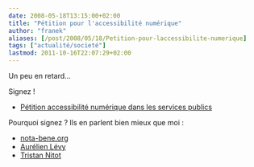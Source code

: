 ```yaml
---
date: 2008-05-18T13:15:00+02:00
title: "Pétition pour l'accessibilité numérique"
author: "franek"
aliases: [/post/2008/05/18/Petition-pour-laccessibilite-numerique]
tags: ["actualité/societé"]
lastmod: 2011-10-16T22:07:29+02:00
---
```

Un peu en retard...

Signez !

- [Pétition accessibilité numérique dans les services publics](http://www.web-pour-tous.org/spip.php?page=petition-accessibilite)

Pourquoi signez ? Ils en parlent bien mieux que moi :

- [nota-bene.org](http://www.nota-bene.org/Petition-accessibilite-numerique)
- [Aurélien Lévy](http://www.fairytells.net/index.php/2008/05/05/92-petition-pour-l-accessibilite-numerique-des-services-publics-maintenant)
- [Tristan Nitot](http://standblog.org/blog/post/2008/05/06/Petition-pour-laccessibilite-numerique)
